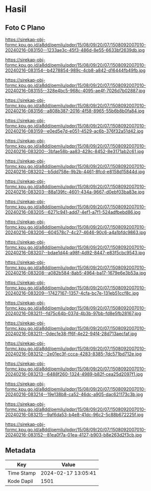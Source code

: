 # Hasil

## Foto C Plano

https://sirekap-obj-formc.kpu.go.id/a8dd/pemilu/pdpr/15/08/09/20/07/1508092007010-20240216-083150--1233ae3c-45f3-486d-8e55-6633bf2639db.jpg

https://sirekap-obj-formc.kpu.go.id/a8dd/pemilu/pdpr/15/08/09/20/07/1508092007010-20240216-083154--b4278854-989c-4cb8-a842-d16444fb49fb.jpg

https://sirekap-obj-formc.kpu.go.id/a8dd/pemilu/pdpr/15/08/09/20/07/1508092007010-20240216-083155--328e4bc5-968c-4095-ae4f-7026d7b02887.jpg

https://sirekap-obj-formc.kpu.go.id/a8dd/pemilu/pdpr/15/08/09/20/07/1508092007010-20240216-083156--a808b387-2016-4f58-8965-55b6b8b0fa84.jpg

https://sirekap-obj-formc.kpu.go.id/a8dd/pemilu/pdpr/15/08/09/20/07/1508092007010-20240216-083159--e0ed5e7d-e051-4529-ac6b-376f32a51d42.jpg

https://sirekap-obj-formc.kpu.go.id/a8dd/pemilu/pdpr/15/08/09/20/07/1508092007010-20240216-083200--3bfae58b-aa83-429c-8452-8e3171ab2c61.jpg

https://sirekap-obj-formc.kpu.go.id/a8dd/pemilu/pdpr/15/08/09/20/07/1508092007010-20240216-083202--b5dd758e-9b2b-4461-8fcd-e8158d15844d.jpg

https://sirekap-obj-formc.kpu.go.id/a8dd/pemilu/pdpr/15/08/09/20/07/1508092007010-20240216-083203--88a139fc-4601-434a-9667-d0ebf03ba83e.jpg

https://sirekap-obj-formc.kpu.go.id/a8dd/pemilu/pdpr/15/08/09/20/07/1508092007010-20240216-083205--6271c941-add7-4ef1-a7f1-524adfbebd86.jpg

https://sirekap-obj-formc.kpu.go.id/a8dd/pemilu/pdpr/15/08/09/20/07/1508092007010-20240216-083206--604578c7-4c27-4646-90c6-a4a1bfdc9863.jpg

https://sirekap-obj-formc.kpu.go.id/a8dd/pemilu/pdpr/15/08/09/20/07/1508092007010-20240216-083207--bdae1d44-a98f-4d92-8447-e83f5cbc9543.jpg

https://sirekap-obj-formc.kpu.go.id/a8dd/pemilu/pdpr/15/08/09/20/07/1508092007010-20240216-083208--a082b584-8ab5-4964-ba17-1679e6e3b53a.jpg

https://sirekap-obj-formc.kpu.go.id/a8dd/pemilu/pdpr/15/08/09/20/07/1508092007010-20240216-083209--17427167-1357-4cfa-bc7e-131eb51ccf8c.jpg

https://sirekap-obj-formc.kpu.go.id/a8dd/pemilu/pdpr/15/08/09/20/07/1508092007010-20240216-083211--fd75c64b-037d-4b3b-97bb-fd8e5fb28167.jpg

https://sirekap-obj-formc.kpu.go.id/a8dd/pemilu/pdpr/15/08/09/20/07/1508092007010-20240216-083211--0dec1e38-ff6f-4e22-94f4-28d713aecfaf.jpg

https://sirekap-obj-formc.kpu.go.id/a8dd/pemilu/pdpr/15/08/09/20/07/1508092007010-20240216-083212--2e01ec3f-ccca-4283-8385-7dc571bd712e.jpg

https://sirekap-obj-formc.kpu.go.id/a8dd/pemilu/pdpr/15/08/09/20/07/1508092007010-20240216-083213--6488f260-1324-4989-b82f-cea25d2097f1.jpg

https://sirekap-obj-formc.kpu.go.id/a8dd/pemilu/pdpr/15/08/09/20/07/1508092007010-20240216-083214--19e138b8-ca52-46dc-a905-dac621173c3b.jpg

https://sirekap-obj-formc.kpu.go.id/a8dd/pemilu/pdpr/15/08/09/20/07/1508092007010-20240216-083215--9af6da53-b4e8-41dc-96c2-5c88b672225f.jpg

https://sirekap-obj-formc.kpu.go.id/a8dd/pemilu/pdpr/15/08/09/20/07/1508092007010-20240216-083152--81ea0f7a-01ea-4127-b903-b8e263d2f3cb.jpg


## Metadata

| Key        | Value               |
| ---------- | ------------------- |
| Time Stamp | 2024-02-17 13:05:41 |
| Kode Dapil | 1501                |



